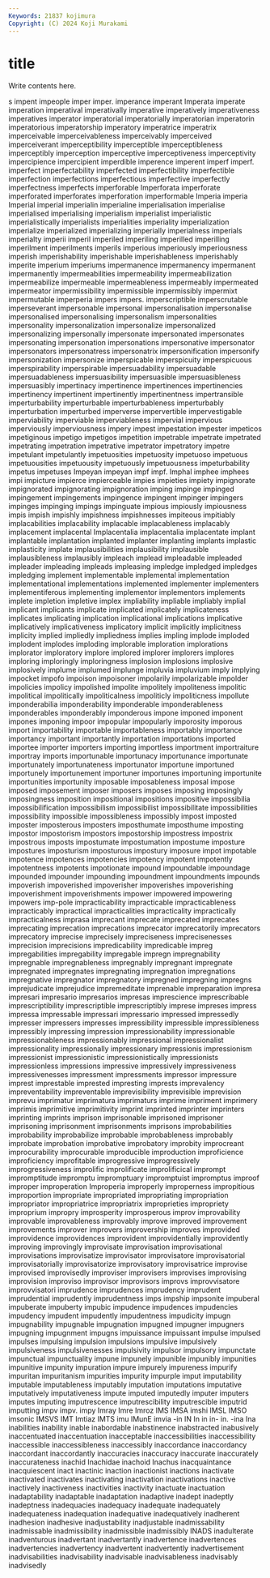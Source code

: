 ```yaml
---
Keywords: 21837 kojimura
Copyright: (C) 2024 Koji Murakami
---
```


# title

Write contents here.



s impent
impeople imper imper. imperance imperant Imperata imperate imperation imperatival imperativally
imperative imperatively imperativeness imperatives imperator imperatorial imperatorially imperatorian imperatorin imperatorious
imperatorship imperatory imperatrice imperatrix imperceivable imperceivableness imperceivably imperceived imperceiverant imperceptibility
imperceptible imperceptibleness imperceptibly imperception imperceptive imperceptiveness imperceptivity impercipience impercipient imperdible
imperence imperent imperf imperf. imperfect imperfectability imperfected imperfectibility imperfectible imperfection
imperfections imperfectious imperfective imperfectly imperfectness imperfects imperforable Imperforata imperforate imperforated
imperforates imperforation imperformable Imperia imperia Imperial imperial imperialin imperialine imperialisation
imperialise imperialised imperialising imperialism imperialist imperialistic imperialistically imperialists imperialities imperiality
imperialization imperialize imperialized imperializing imperially imperialness imperials imperialty imperii imperil
imperiled imperiling imperilled imperilling imperilment imperilments imperils imperious imperiously imperiousness
imperish imperishability imperishable imperishableness imperishably imperite imperium imperiums impermanence impermanency
impermanent impermanently impermeabilities impermeability impermeabilization impermeabilize impermeable impermeableness impermeably impermeated
impermeator impermissibility impermissible impermissibly impermixt impermutable imperperia impers impers. imperscriptible
imperscrutable imperseverant impersonable impersonal impersonalisation impersonalise impersonalised impersonalising impersonalism impersonalities
impersonality impersonalization impersonalize impersonalized impersonalizing impersonally impersonate impersonated impersonates impersonating
impersonation impersonations impersonative impersonator impersonators impersonatress impersonatrix impersonification impersonify impersonization
impersonize imperspicable imperspicuity imperspicuous imperspirability imperspirable impersuadability impersuadable impersuadableness impersuasibility
impersuasible impersuasibleness impersuasibly impertinacy impertinence impertinences impertinencies impertinency impertinent impertinently
impertinentness impertransible imperturbability imperturbable imperturbableness imperturbably imperturbation imperturbed imperverse impervertible
impervestigable imperviability imperviable imperviableness impervial impervious imperviously imperviousness impery impest
impestation impester impeticos impetiginous impetigo impetigos impetition impetrable impetrate impetrated
impetrating impetration impetrative impetrator impetratory impetre impetulant impetulantly impetuosities impetuosity
impetuoso impetuous impetuousities impetuousity impetuously impetuousness impeturbability impetus impetuses Impeyan
impeyan impf impf. Imphal imphee imphees impi impicture impierce impierceable
impies impieties impiety impignorate impignorated impignorating impignoration imping impinge impinged
impingement impingements impingence impingent impinger impingers impinges impinging impings impinguate
impious impiously impiousness impis impish impishly impishness impishnesses impiteous impitiably
implacabilities implacability implacable implacableness implacably implacement implacental Implacentalia implacentalia implacentate
implant implantable implantation implanted implanter implanting implants implastic implasticity implate
implausibilities implausibility implausible implausibleness implausibly impleach implead impleadable impleaded impleader
impleading impleads impleasing impledge impledged impledges impledging implement implementable implemental
implementation implementational implementations implemented implementer implementers implementiferous implementing implementor implementors
implements implete impletion impletive implex impliability impliable impliably implial implicant
implicants implicate implicated implicately implicateness implicates implicating implication implicational implications
implicative implicatively implicativeness implicatory implicit implicitly implicitness implicity implied impliedly
impliedness implies impling implode imploded implodent implodes imploding implorable imploration
implorations implorator imploratory implore implored implorer implorers implores imploring imploringly
imploringness implosion implosions implosive implosively implume implumed implunge impluvia impluvium
imply implying impocket impofo impoison impoisoner impolarily impolarizable impolder impolicies
impolicy impolished impolite impolitely impoliteness impolitic impolitical impolitically impoliticalness impoliticly
impoliticness impollute imponderabilia imponderability imponderable imponderableness imponderables imponderably imponderous impone
imponed imponent impones imponing impoor impopular impopularly imporosity imporous import
importability importable importableness importably importance importancy important importantly importation importations
imported importee importer importers importing importless importment importraiture importray imports
importunable importunacy importunance importunate importunately importunateness importunator importune importuned importunely
importunement importuner importunes importuning importunite importunities importunity imposable imposableness imposal
impose imposed imposement imposer imposers imposes imposing imposingly imposingness imposition
impositional impositions impositive impossibilia impossibilification impossibilism impossibilist impossibilitate impossibilities impossibility
impossible impossibleness impossibly impost imposted imposter imposterous imposters imposthumate imposthume
imposting impostor impostorism impostors impostorship impostress impostrix impostrous imposts impostumate
impostumation impostume imposture impostures imposturism imposturous impostury imposure impot impotable
impotence impotences impotencies impotency impotent impotently impotentness impotents impotionate impound
impoundable impoundage impounded impounder impounding impoundment impoundments impounds impoverish impoverished
impoverisher impoverishes impoverishing impoverishment impoverishments impower impowered impowering impowers imp-pole
impracticability impracticable impracticableness impracticably impractical impracticalities impracticality impractically impracticalness imprasa
imprecant imprecate imprecated imprecates imprecating imprecation imprecations imprecator imprecatorily imprecators
imprecatory imprecise imprecisely impreciseness imprecisenesses imprecision imprecisions impredicability impredicable impreg
impregabilities impregability impregable impregn impregnability impregnable impregnableness impregnably impregnant impregnate
impregnated impregnates impregnating impregnation impregnations impregnative impregnator impregnatory impregned impregning
impregns imprejudicate imprejudice impremeditate imprenable impreparation impresa impresari impresario impresarios
impresas imprescience imprescribable imprescriptibility imprescriptible imprescriptibly imprese impreses impress impressa
impressable impressari impressario impressed impressedly impresser impressers impresses impressibility impressible
impressibleness impressibly impressing impression impressionability impressionable impressionableness impressionably impressional impressionalist
impressionality impressionally impressionary impressionis impressionism impressionist impressionistic impressionistically impressionists impressionless
impressions impressive impressively impressiveness impressivenesses impressment impressments impressor impressure imprest
imprestable imprested impresting imprests imprevalency impreventability impreventable imprevisibility imprevisible imprevision
imprevu imprimatur imprimatura imprimaturs imprime impriment imprimery imprimis imprimitive imprimitivity
imprint imprinted imprinter imprinters imprinting imprints imprison imprisonable imprisoned imprisoner
imprisoning imprisonment imprisonments imprisons improbabilities improbability improbabilize improbable improbableness improbably
improbate improbation improbative improbatory improbity improcreant improcurability improcurable improducible improduction
improficience improficiency improfitable improgressive improgressively improgressiveness improlific improlificate improlificical imprompt
impromptitude impromptu impromptuary impromptuist impromptus improof improper improperation Improperia improperly
improperness impropitious improportion impropriate impropriated impropriating impropriation impropriator impropriatrice impropriatrix
improprieties impropriety improprium impropry improsperity improsperous improv improvability improvable improvableness
improvably improve improved improvement improvements improver improvers improvership improves improvided
improvidence improvidences improvident improvidentially improvidently improving improvingly improvisate improvisation improvisational
improvisations improvisatize improvisator improvisatore improvisatorial improvisatorially improvisatorize improvisatory improvisatrice improvise
improvised improvisedly improviser improvisers improvises improvising improvision improviso improvisor improvisors
improvs improvvisatore improvvisatori imprudence imprudences imprudency imprudent imprudential imprudently imprudentness
imps impship impsonite impuberal impuberate impuberty impubic impudence impudences impudencies
impudency impudent impudently impudentness impudicity impugn impugnability impugnable impugnation impugned
impugner impugners impugning impugnment impugns impuissance impuissant impulse impulsed impulses
impulsing impulsion impulsions impulsive impulsively impulsiveness impulsivenesses impulsivity impulsor impulsory
impunctate impunctual impunctuality impune impunely impunible impunibly impunities impunitive impunity
impuration impure impurely impureness impurify impuritan impuritanism impurities impurity impurple
imput imputability imputable imputableness imputably imputation imputations imputative imputatively imputativeness
impute imputed imputedly imputer imputers imputes imputing imputrescence imputrescibility imputrescible
imputrid imputting impv impv. impy Imray Imre Imroz IMS IMSA
imshi IMSL IMSO imsonic IMSVS IMT Imtiaz IMTS imu IMunE
imvia -in IN In in in- in. -ina Ina inabilities
inability inable inabordable inabstinence inabstracted inabusively inaccentuated inaccentuation inacceptable inaccessibilities
inaccessibility inaccessible inaccessibleness inaccessibly inaccordance inaccordancy inaccordant inaccordantly inaccuracies inaccuracy
inaccurate inaccurately inaccurateness inachid Inachidae inachoid Inachus inacquaintance inacquiescent inact
inactinic inaction inactionist inactions inactivate inactivated inactivates inactivating inactivation inactivations
inactive inactively inactiveness inactivities inactivity inactuate inactuation inadaptability inadaptable inadaptation
inadaptive inadept inadeptly inadeptness inadequacies inadequacy inadequate inadequately inadequateness inadequation
inadequative inadequatively inadherent inadhesion inadhesive inadjustability inadjustable inadmissability inadmissable inadmissibility
inadmissible inadmissibly INADS inadulterate inadventurous inadvertant inadvertantly inadvertence inadvertences inadvertencies
inadvertency inadvertent inadvertently inadvertisement inadvisabilities inadvisability inadvisable inadvisableness inadvisably inadvisedly
